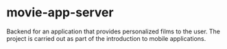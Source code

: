# movie-app-server

Backend for an application that provides personalized films to the user.
The project is carried out as part of the introduction to mobile applications.